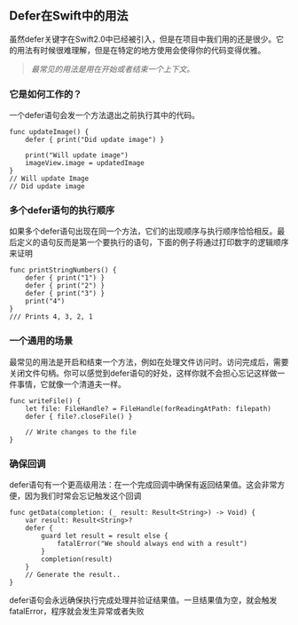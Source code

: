 ## Defer在Swift中的用法
虽然defer关键字在Swift2.0中已经被引入，但是在项目中我们用的还是很少。它的用法有时候很难理解，但是在特定的地方使用会使得你的代码变得优雅。

> *最常见的用法是用在开始或者结束一个上下文。*

### 它是如何工作的？
一个defer语句会发一个方法退出之前执行其中的代码。

```
func updateImage() {
    defer { print("Did update image") }

    print("Will update image")
    imageView.image = updatedImage
}
// Will update Image
// Did update image
```

### 多个defer语句的执行顺序
如果多个defer语句出现在同一个方法，它们的出现顺序与执行顺序恰恰相反。最后定义的语句反而是第一个要执行的语句，下面的例子将通过打印数字的逻辑顺序来证明
```
func printStringNumbers() {
    defer { print("1") }
    defer { print("2") }
    defer { print("3") }
    print("4")
}
/// Prints 4, 3, 2, 1
```

### 一个通用的场景

最常见的用法是开启和结束一个方法，例如在处理文件访问时。访问完成后，需要关闭文件句柄。你可以感觉到defer语句的好处，这样你就不会担心忘记这样做一件事情，它就像一个清道夫一样。

```
func writeFile() {
    let file: FileHandle? = FileHandle(forReadingAtPath: filepath)
    defer { file?.closeFile() }

    // Write changes to the file
}
```

### 确保回调
defer语句有一个更高级用法：在一个完成回调中确保有返回结果值。这会非常方便，因为我们时常会忘记触发这个回调
```
func getData(completion: (_ result: Result<String>) -> Void) {
    var result: Result<String>?
    defer {
        guard let result = result else {
            fatalError("We should always end with a result")
        }
        completion(result)
    }
    // Generate the result..
}
```

defer语句会永远确保执行完成处理并验证结果值。一旦结果值为空，就会触发fatalError，程序就会发生异常或者失败
